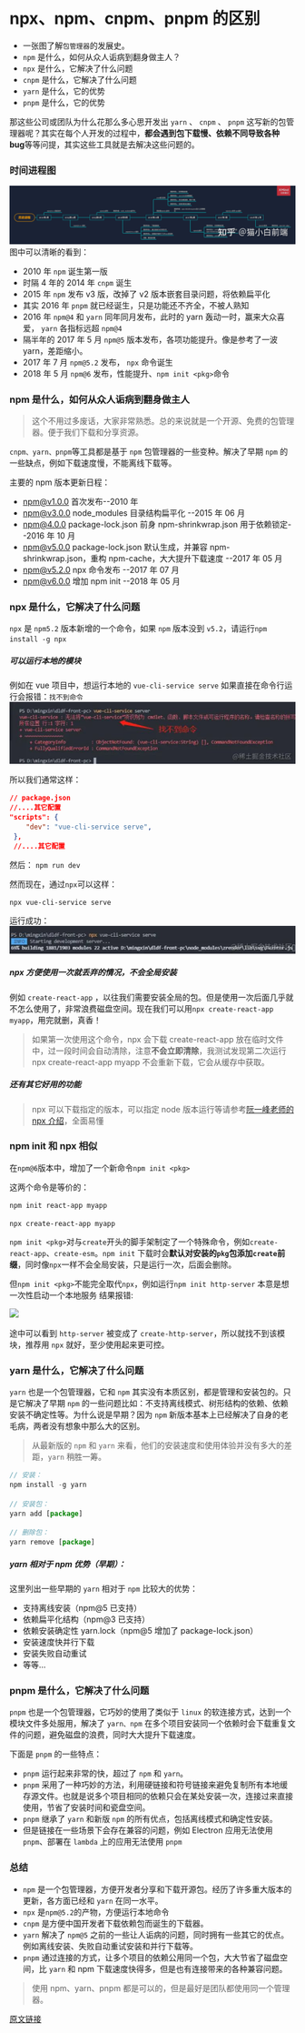 # npx、npm、cnpm、pnpm 的区别

- 一张图了解`包管理器`的发展史。
- `npm` 是什么，如何从众人诟病到翻身做主人？
- `npx` 是什么，它解决了什么问题
- `cnpm` 是什么，它解决了什么问题
- `yarn` 是什么，它的优势
- `pnpm` 是什么，它的优势

那这些公司或团队为什么花那么多心思开发出 `yarn` 、 `cnpm` 、 `pnpm` 这写新的包管理器呢？其实在每个人开发的过程中，<b>都会遇到包下载慢、依赖不同导致各种 bug</b>等等问提，其实这些工具就是去解决这些问题的。

### 时间进程图

![](./img/timeLine.jpg)
图中可以清晰的看到：

- 2010 年 `npm` 诞生第一版
- 时隔 4 年的 2014 年 `cnpm` 诞生
- 2015 年 `npm` 发布 v3 版，改掉了 v2 版本嵌套目录问题，将依赖扁平化
- 其实 2016 年 `pnpm` 就已经诞生，只是功能还不齐全，不被人熟知
- 2016 年 `npm@4` 和 `yarn` 同年同月发布，此时的 yarn 轰动一时，赢来大众喜爱， `yarn` 各指标远超 `npm@4`
- 隔半年的 2017 年 5 月 `npm@5` 版本发布，各项功能提升。像是参考了一波 yarn，差距缩小。
- 2017 年 7 月 `npm@5.2` 发布， `npx` 命令诞生
- 2018 年 5 月 `npm@6` 发布，性能提升、`npm init <pkg>`命令

### npm 是什么，如何从众人诟病到翻身做主人

> 这个不用过多废话，大家非常熟悉。总的来说就是一个开源、免费的包管理器。便于我们下载和分享资源。

`cnpm、yarn、pnpm`等工具都是基于 `npm` 包管理器的一些变种。解决了早期 `npm` 的一些缺点，例如下载速度慢，不能离线下载等。

主要的 npm 版本更新日程：

- npm@v1.0.0 首次发布--2010 年
- npm@v3.0.0 node_modules 目录结构扁平化 --2015 年 06 月
- npm@4.0.0 package-lock.json 前身 npm-shrinkwrap.json 用于依赖锁定--2016 年 10 月
- npm@v5.0.0 package-lock.json 默认生成，并兼容 npm-shrinkwrap.json，重构 npm-cache，大大提升下载速度 --2017 年 05 月
- npm@v5.2.0 npx 命令发布 --2017 年 07 月
- npm@v6.0.0 增加 npm init --2018 年 05 月

### npx 是什么，它解决了什么问题

`npx` 是 `npm5.2` 版本新增的一个命令，如果 `npm` 版本没到 `v5.2`，请运行`npm install -g npx`

##### 可以运行本地的模块

例如在 vue 项目中，想运行本地的 `vue-cli-service serve` 如果直接在命令行运行会报错：`找不到命令`
![](./img/serve.jpg)

所以我们通常这样：

```json
// package.json
//....其它配置
"scripts": {
    "dev": "vue-cli-service serve",
 },
 //....其它配置
```

然后：
`npm run dev`

然而现在，通过`npx`可以这样：

```
npx vue-cli-service serve
```

运行成功：
![](./img/serve-succ.jpg)

##### npx 方便使用一次就丢弃的情况，不会全局安装

例如 `create-react-app` ，以往我们需要安装全局的包。但是使用一次后面几乎就不怎么使用了，非常浪费磁盘空间。现在我们可以用`npx create-react-app myapp`，用完就删，真香！

> 如果第一次使用这个命令，npx 会下载 create-react-app 放在临时文件中，过一段时间会自动清除，注意<b>不会立即清除</b>，我测试发现第二次运行 npx create-react-app myapp 不会重新下载，它会从缓存中获取。

##### 还有其它好用的功能

> npx 可以下载指定的版本，可以指定 node 版本运行等请参考[阮一峰老师的 npx 介绍](http://www.ruanyifeng.com/blog/2019/02/npx.html)，全面易懂

### npm init 和 npx 相似

在`npm@6`版本中，增加了一个新命令`npm init <pkg>`

这两个命令是等价的：

```
npm init react-app myapp

npx create-react-app myapp
```

`npm init <pkg>`对与`create`开头的脚手架制定了一个特殊命令，例如`create-react-app`、`create-esm`。`npm init` 下载时会<b>默认对安装的`pkg`包添加`create`前缀</b>，同时像`npx`一样不会全局安装，只是运行一次，后面会删除。

但`npm init <pkg>`不能完全取代`npx`，例如运行`npm init http-server` 本意是想一次性启动一个本地服务 结果报错:

![](https://pic1.zhimg.com/v2-590c3249eed9cd7932b50cc2804ac660_b.jpg)

途中可以看到 `http-server` 被变成了 `create-http-server`，所以就找不到该模块，推荐用 `npx` 就好，至少使用起来更可控。

### yarn 是什么，它解决了什么问题

`yarn` 也是一个包管理器，它和 `npm` 其实没有本质区别，都是管理和安装包的。只是它解决了早期 `npm` 的一些问题比如：不支持离线模式、树形结构的依赖、依赖安装不确定性等。为什么说是早期？因为 `npm` 新版本基本上已经解决了自身的老毛病，两者没有想象中那么大的区别。

> 从最新版的 `npm` 和 `yarn` 来看，他们的安装速度和使用体验并没有多大的差距，`yarn` 稍胜一筹。

```js
// 安装：
npm install -g yarn

// 安装包：
yarn add [package]

// 删除包：
yarn remove [package]
```

##### yarn 相对于 npm 优势（早期）：

这里列出一些早期的 `yarn` 相对于 `npm` 比较大的优势：

- 支持离线安装（npm@5 已支持）
- 依赖扁平化结构（npm@3 已支持）
- 依赖安装确定性 yarn.lock（npm@5 增加了 package-lock.json）
- 安装速度快并行下载
- 安装失败自动重试
- 等等...

### pnpm 是什么，它解决了什么问题

`pnpm` 也是一个包管理器，它巧妙的使用了类似于 `linux` 的软连接方式，达到一个模块文件多处服用，解决了 `yarn、npm` 在多个项目安装同一个依赖时会下载重复文件的问题，避免磁盘的浪费，同时大大提升下载速度。

下面是 `pnpm` 的一些特点：

- `pnpm` 运行起来非常的快，超过了 `npm` 和 `yarn`。
- `pnpm` 采用了一种巧妙的方法，利用硬链接和符号链接来避免复制所有本地缓存源文件。也就是说多个项目相同的依赖只会在某处安装一次，连接过来直接使用，节省了安装时间和瓷盘空间。
- `pnpm` 继承了 `yarn` 和新版 `npm` 的所有优点，包括离线模式和确定性安装。
- 但是链接在一些场景下会存在兼容的问题，例如 Electron 应用无法使用 `pnpm`、部署在 `lambda` 上的应用无法使用 `pnpm`

### 总结

- `npm` 是一个包管理器，方便开发者分享和下载开源包。经历了许多重大版本的更新，各方面已经和 `yarn` 在同一水平。
- `npx` 是`npm@5.2`的产物，方便运行本地命令
- `cnpm` 是方便中国开发者下载依赖包而诞生的下载器。
- `yarn` 解决了 `npm@5` 之前的一些让人诟病的问题，同时拥有一些其它的优点。例如离线安装、失败自动重试安装和并行下载等。
- `pnpm` 通过连接的方式，让多个项目的依赖公用同一个包，大大节省了磁盘空间，比 `yarn` 和 npm 下载速度快得多，但是也有连接带来的各种兼容问题。

> 使用 npm、yarn、pnpm 都是可以的，但是最好是团队都使用同一个管理器。

[原文链接](https://zhuanlan.zhihu.com/p/494076214)
